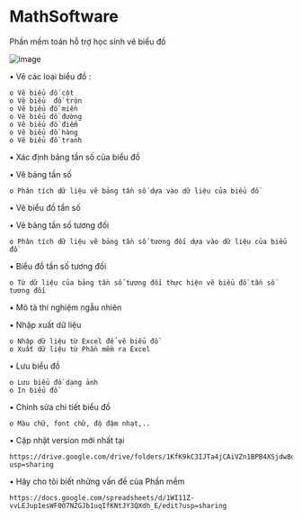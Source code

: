 # MathSoftware
Phần mềm toán hỗ trợ học sinh vẽ biểu đồ

![image](https://user-images.githubusercontent.com/65003197/170765516-5b42fd53-6a33-41bd-ba4f-3f3fb1b4897b.png)

•	Vẽ các loại biểu đồ :

    o Vẽ biểu đồ cột
    o Vẽ biểu  đồ tròn
    o Vẽ biểu đồ miền
    o Vẽ biểu đồ đường 
    o Vẽ biểu đồ điểm
    o Vẽ biểu đồ hàng
    o Vẽ biểu đồ tranh
	
•	Xác định bảng tần số của biểu đồ

•	Vẽ bảng tần số

    o Phân tích dữ liệu vẽ bảng tần số dựa vào dữ liệu của biểu đồ
	
•	Vẽ biểu đồ tần số

•	Vẻ bảng tần số tương đối

    o Phân tích dữ liệu vẽ bảng tần số tương đối dựa vào dữ liệu của biểu đồ
	
•	Biểu đồ tần số tương đối

    o Từ dữ liệu của bảng tần số tương đối thực hiện vẽ biểu đồ tần số tương đối
	
•	Mô tả thí nghiệm ngẫu nhiên

•	Nhập xuất dữ liệu

    o Nhập dữ liệu từ Excel để vẽ biểu đồ
    o Xuất dữ liệu từ Phần mềm ra Excel 
	
•	Lưu biểu đồ

    o Lưu biểu đồ dạng ảnh
    o In biểu đồ
	
•	Chỉnh sửa chi tiết biểu đồ

    o Màu chữ, font chữ, độ đậm nhạt,..
    
•	Cập nhật version mới nhất tại

    https://drive.google.com/drive/folders/1KfK9kC3IJTa4jCAiVZn1BPB4XSjdw8dq?usp=sharing

•	Hãy cho tôi biết những vấn đề của Phần mềm 

    https://docs.google.com/spreadsheets/d/1WI11Z-vvLEJup1esWF007NZGJb1uqIfKNtJY3QXdh_E/edit?usp=sharing
